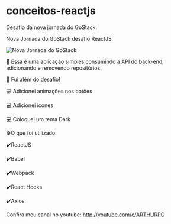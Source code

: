 # conceitos-reactjs
Desafio da nova jornada do GoStack.

Nova Jornada do GoStack desafio ReactJS

![Nova Jornada do GoStack](https://user-images.githubusercontent.com/55156476/78835224-2cc7d280-79c6-11ea-993e-767e4aafe8d9.png)

🚀 Essa é uma aplicação simples consumindo a API do back-end, adicionando e removendo repositórios.

🤩 Fui além do desafio!

💻 Adicionei animações nos botões

💻 Adicionei ícones

💻 Coloquei um tema Dark

⚙️O que foi utilizado:

✔️ReactJS

✔️Babel

✔️Webpack

✔️React Hooks

✔️Axios

Confira meu canal no youtube: http://youtube.com/c/ARTHURPC
